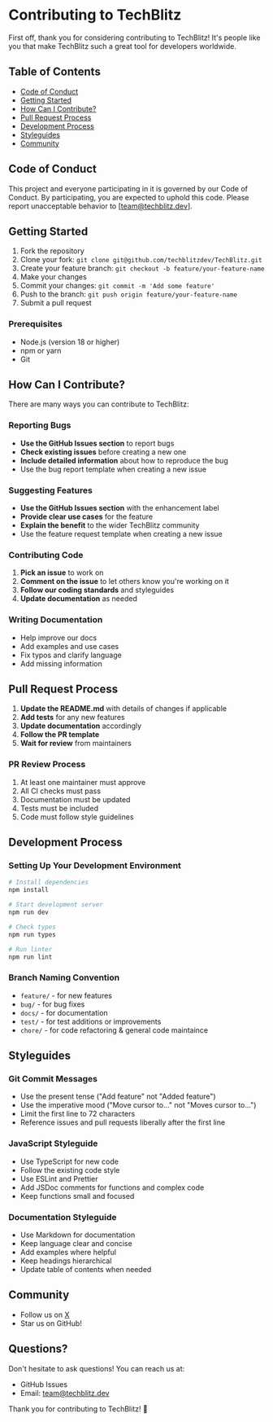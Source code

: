 # Contributing to TechBlitz

First off, thank you for considering contributing to TechBlitz! It's people like you that make TechBlitz such a great tool for developers worldwide.

## Table of Contents

- [Code of Conduct](#code-of-conduct)
- [Getting Started](#getting-started)
- [How Can I Contribute?](#how-can-i-contribute)
- [Pull Request Process](#pull-request-process)
- [Development Process](#development-process)
- [Styleguides](#styleguides)
- [Community](#community)

## Code of Conduct

This project and everyone participating in it is governed by our Code of Conduct. By participating, you are expected to uphold this code. Please report unacceptable behavior to [team@techblitz.dev].

## Getting Started

1. Fork the repository
2. Clone your fork: `git clone git@github.com/techblitzdev/TechBlitz.git`
3. Create your feature branch: `git checkout -b feature/your-feature-name`
4. Make your changes
5. Commit your changes: `git commit -m 'Add some feature'`
6. Push to the branch: `git push origin feature/your-feature-name`
7. Submit a pull request

### Prerequisites

- Node.js (version 18 or higher)
- npm or yarn
- Git

## How Can I Contribute?

There are many ways you can contribute to TechBlitz:

### Reporting Bugs

- **Use the GitHub Issues section** to report bugs
- **Check existing issues** before creating a new one
- **Include detailed information** about how to reproduce the bug
- Use the bug report template when creating a new issue

### Suggesting Features

- **Use the GitHub Issues section** with the enhancement label
- **Provide clear use cases** for the feature
- **Explain the benefit** to the wider TechBlitz community
- Use the feature request template when creating a new issue

### Contributing Code

1. **Pick an issue** to work on
2. **Comment on the issue** to let others know you're working on it
3. **Follow our coding standards** and styleguides
4. **Update documentation** as needed

### Writing Documentation

- Help improve our docs
- Add examples and use cases
- Fix typos and clarify language
- Add missing information

## Pull Request Process

1. **Update the README.md** with details of changes if applicable
2. **Add tests** for any new features
3. **Update documentation** accordingly
4. **Follow the PR template**
5. **Wait for review** from maintainers

### PR Review Process

1. At least one maintainer must approve
2. All CI checks must pass
3. Documentation must be updated
4. Tests must be included
5. Code must follow style guidelines

## Development Process

### Setting Up Your Development Environment

```bash
# Install dependencies
npm install

# Start development server
npm run dev

# Check types
npm run types

# Run linter
npm run lint
```

### Branch Naming Convention

- `feature/` - for new features
- `bug/` - for bug fixes
- `docs/` - for documentation
- `test/` - for test additions or improvements
- `chore/` - for code refactoring & general code maintaince

## Styleguides

### Git Commit Messages

- Use the present tense ("Add feature" not "Added feature")
- Use the imperative mood ("Move cursor to..." not "Moves cursor to...")
- Limit the first line to 72 characters
- Reference issues and pull requests liberally after the first line

### JavaScript Styleguide

- Use TypeScript for new code
- Follow the existing code style
- Use ESLint and Prettier
- Add JSDoc comments for functions and complex code
- Keep functions small and focused

### Documentation Styleguide

- Use Markdown for documentation
- Keep language clear and concise
- Add examples where helpful
- Keep headings hierarchical
- Update table of contents when needed

## Community

- Follow us on [X](https://x.com/techblitz_dev/)
- Star us on GitHub!

## Questions?

Don't hesitate to ask questions! You can reach us at:

- GitHub Issues
- Email: team@techblitz.dev

Thank you for contributing to TechBlitz! 🚀
